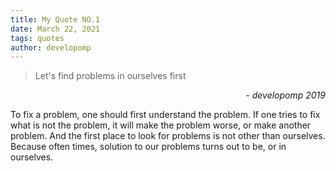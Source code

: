 ```yaml
---
title: My Quote NO.1
date: March 22, 2021
tags: quotes
author: developomp
---
```


> Let's find problems in ourselves first

<div style="text-align: right"> <i>- developomp 2019</i> </div>

To fix a problem, one should first understand the problem.
If one tries to fix what is not the problem, it will make the problem worse, or make another problem.
And the first place to look for problems is not other than ourselves.
Because often times, solution to our problems turns out to be, or in ourselves.<br>
